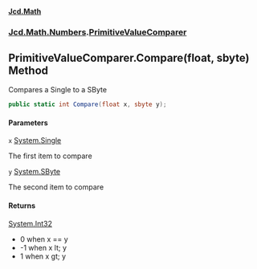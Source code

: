 #### [Jcd.Math](index.md 'index')
### [Jcd.Math.Numbers](Jcd.Math.Numbers.md 'Jcd.Math.Numbers').[PrimitiveValueComparer](Jcd.Math.Numbers.PrimitiveValueComparer.md 'Jcd.Math.Numbers.PrimitiveValueComparer')

## PrimitiveValueComparer.Compare(float, sbyte) Method

Compares a Single to a SByte

```csharp
public static int Compare(float x, sbyte y);
```
#### Parameters

<a name='Jcd.Math.Numbers.PrimitiveValueComparer.Compare(float,sbyte).x'></a>

`x` [System.Single](https://docs.microsoft.com/en-us/dotnet/api/System.Single 'System.Single')

The first item to compare

<a name='Jcd.Math.Numbers.PrimitiveValueComparer.Compare(float,sbyte).y'></a>

`y` [System.SByte](https://docs.microsoft.com/en-us/dotnet/api/System.SByte 'System.SByte')

The second item to compare

#### Returns
[System.Int32](https://docs.microsoft.com/en-us/dotnet/api/System.Int32 'System.Int32')  
*  0 when x == y  
* -1 when x lt; y  
*  1 when x gt; y